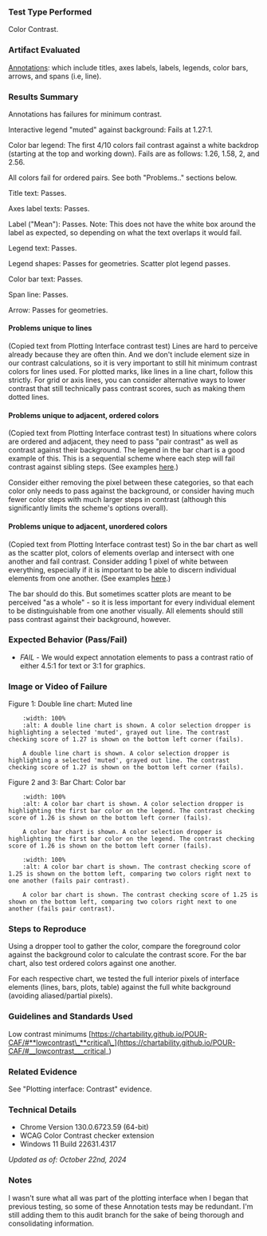 ### Test Type Performed

Color Contrast.

### Artifact Evaluated

[Annotations](https://docs.bokeh.org/en/latest/docs/user_guide/basic/annotations.html#): which include titles, axes labels, labels, legends, color bars, arrows, and spans (i.e, line).

### Results Summary

Annotations has failures for minimum contrast.

Interactive legend "muted" against background: Fails at 1.27:1.

Color bar legend: The first 4/10 colors fail contrast against a white backdrop (starting at the top and working down). Fails are as follows: 1.26, 1.58, 2, and 2.56.

All colors fail for ordered pairs. See both "Problems.." sections below.

Title text: Passes.

Axes label texts: Passes.

Label ("Mean"): Passes. Note: This does not have the white box around the label as expected, so depending on what the text overlaps it would fail.

Legend text: Passes.

Legend shapes: Passes for geometries. Scatter plot legend passes.

Color bar text: Passes.

Span line: Passes.

Arrow: Passes for geometries.

#### Problems unique to lines

(Copied text from Plotting Interface contrast test) Lines are hard to perceive already because they are often thin. And we don't include element size in our contrast calculations, so it is very important to still hit minimum contrast colors for lines used. For plotted marks, like lines in a line chart, follow this strictly. For grid or axis lines, you can consider alternative ways to lower contrast that still technically pass contrast scores, such as making them dotted lines.

#### Problems unique to adjacent, ordered colors

(Copied text from Plotting Interface contrast test) In situations where colors are ordered and adjacent, they need to pass "pair contrast" as well as contrast against their background. The legend in the bar chart is a good example of this. This is a sequential scheme where each step will fail contrast against sibling steps. (See examples [here](https://observablehq.com/@frankelavsky/contrast-and-no-use-of-color-alone-in-adjacent-charts).)

Consider either removing the pixel between these categories, so that each color only needs to pass against the background, or consider having much fewer color steps with much larger steps in contrast (although this significantly limits the scheme's options overall).

#### Problems unique to adjacent, unordered colors

(Copied text from Plotting Interface contrast test) So in the bar chart as well as the scatter plot, colors of elements overlap and intersect with one another and fail contrast. Consider adding 1 pixel of white between everything, especially if it is important to be able to discern individual elements from one another. (See examples [here](https://observablehq.com/@frankelavsky/experimental-color-scale-textures).)

The bar should do this. But sometimes scatter plots are meant to be perceived "as a whole" - so it is less important for every individual element to be distinguishable from one another visually. All elements should still pass contrast against their background, however.

### Expected Behavior (Pass/Fail)

- _FAIL_ - We would expect annotation elements to pass a contrast ratio of either 4.5:1 for text or 3:1 for graphics.

### Image or Video of Failure

Figure 1: Double line chart: Muted line

```{figure} ./assets/annotations_contrast_1.png
    :width: 100%
    :alt: A double line chart is shown. A color selection dropper is highlighting a selected 'muted', grayed out line. The contrast checking score of 1.27 is shown on the bottom left corner (fails).

    A double line chart is shown. A color selection dropper is highlighting a selected 'muted', grayed out line. The contrast checking score of 1.27 is shown on the bottom left corner (fails).
```

Figure 2 and 3: Bar Chart: Color bar

```{figure} ./assets/annotations_contrast_3.png
    :width: 100%
    :alt: A color bar chart is shown. A color selection dropper is highlighting the first bar color on the legend. The contrast checking score of 1.26 is shown on the bottom left corner (fails).

    A color bar chart is shown. A color selection dropper is highlighting the first bar color on the legend. The contrast checking score of 1.26 is shown on the bottom left corner (fails).
```

```{figure} ./assets/annotations_contrast_4.png
    :width: 100%
    :alt: A color bar chart is shown. The contrast checking score of 1.25 is shown on the bottom left, comparing two colors right next to one another (fails pair contrast).

    A color bar chart is shown. The contrast checking score of 1.25 is shown on the bottom left, comparing two colors right next to one another (fails pair contrast).
```

### Steps to Reproduce

Using a dropper tool to gather the color, compare the foreground color against the background color to calculate the contrast score. For the bar chart, also test ordered colors against one another.

For each respective chart, we tested the full interior pixels of interface elements (lines, bars, plots, table) against the full white background (avoiding aliased/partial pixels).

### Guidelines and Standards Used

Low contrast minimums [https://chartability.github.io/POUR-CAF/#**lowcontrast\_**critical\_](https://chartability.github.io/POUR-CAF/#__lowcontrast___critical_)

### Related Evidence

See "Plotting interface: Contrast" evidence.

<!-- ### Known or Documented Issues
See "Plot tools" contrast evidence. -->

### Technical Details

- Chrome Version 130.0.6723.59 (64-bit)
- WCAG Color Contrast checker extension
- Windows 11 Build 22631.4317

_Updated as of: October 22nd, 2024_

### Notes

I wasn't sure what all was part of the plotting interface when I began that previous testing, so some of these Annotation tests may be redundant. I'm still adding them to this audit branch for the sake of being thorough and consolidating information.
